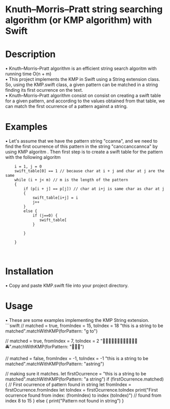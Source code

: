 # Knuth–Morris–Pratt string searching algorithm (or KMP algorithm) with Swift

<h1> Description </h1>
• Knuth–Morris–Pratt algorithm is an efficient string search algoritm with running time O(n + m) <br>
• This project implements the KMP in Swift using a String extension class. So, using the KMP.swift
  class, a given pattern can be matched in a string finding its first ocurrence on the text. <br>
• Knuth–Morris–Pratt algorithm consist on consist on creating a swift table for a given pattern, and
  according to the values obtained from that table, we can match the first ocurrence of a pattern against
  a string. 
<h1> Examples </h1>
• Let's assume that we have the pattern string "ccanna", and we need to find the first ocurrence of this pattern
  in the string "canccanccannca" by using KMP algoritm . Then first step is to create a swift table for the pattern
  with the following algoritm 
  
  ```
      i = 1, j = 0
      swift_table[0] == 1 // because char at i + j and char at j are the same
      while (i + j< m) // m is the length of the pattern
      {
          if (p[i + j] == p[j]) // char at i+j is same char as char at j
          {
              swift_table[i+j] = i
              j++
          }
          else {
              if (j==0) {
                 swift_table[
              }
          
          }
      
      }
      
      
  ```

<h1> Installation </h1>
• Copy and paste KMP.swift file into your project directory.

<h1> Usage </h1>
• These are some examples implementing the KMP String extension.<br>
```swift
   // matched = true, fromIndex = 15, toIndex = 18 
   "this is a string to be matched".matchWithKMP(forPattern: "g to") 
   
   // matched = true, fromIndex = 7, toIndex = 2
   "🚕🚕🚖🚖🚀🚏🚤🚅🚅🚅🚝🚤🚔".matchWithKMP(forPattern: "🚅🚅🚅") 
   
   // matched = false, fromIndex = -1, toIndex = -1
   "this is a string to be matched".matchWithKMP(forPattern: "astring") 
   
   // making sure it matches.
   let firstOcurrence = "this is a string to be matched".matchWithKMP(forPattern: "a string")
   if (firstOcurrence.matched)
   {
       // First ocurrence of pattern found in string
       let fromIndex = firstOcurrence.fromIndex
       let toIndex = firstOcurrence.toIndex
       print("First ocurrence found from index: \(fromIndex) to index \(toIndex)") // found from index 8 to 15
   }
   else
   {
       print("Pattern not found in string")
   }
   
```


